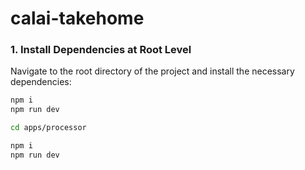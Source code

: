 # calai-takehome


### 1. Install Dependencies at Root Level

Navigate to the root directory of the project and install the necessary dependencies:

```bash
npm i
npm run dev

cd apps/processor

npm i
npm run dev
